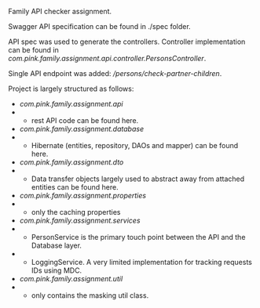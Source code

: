Family API checker assignment.


Swagger API specification can be found in ./spec folder.

API spec was used to generate the controllers. Controller implementation can be found in _com.pink.family.assignment.api.controller.PersonsController_.

Single API endpoint was added: _/persons/check-partner-children_.

Project is largely structured as follows:

* _com.pink.family.assignment.api_
* * rest API code can be found here.
* _com.pink.family.assignment.database_
* * Hibernate (entities, repository, DAOs and mapper) can be found here.
* _com.pink.family.assignment.dto_
* * Data transfer objects largely used to abstract away from attached entities can be found here.
* _com.pink.family.assignment.properties_
* * only the caching properties
* _com.pink.family.assignment.services_
* * PersonService is the primary touch point between the API and the Database layer.
* * LoggingService. A very limited implementation for tracking requests IDs using MDC.
* _com.pink.family.assignment.util_
* * only contains the masking util class.

